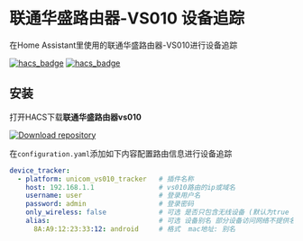 # 联通华盛路由器-VS010 设备追踪

在Home Assistant里使用的联通华盛路由器-VS010进行设备追踪

[![hacs_badge](https://img.shields.io/badge/Home-Assistant-%23049cdb)](https://www.home-assistant.io/)
[![hacs_badge](https://img.shields.io/badge/HACS-Custom-41BDF5.svg)](https://github.com/hacs/integration)

## 安装

打开HACS下载**联通华盛路由器vs010**

[![Download repository](https://my.home-assistant.io/badges/hacs_repository.svg)](https://my.home-assistant.io/redirect/hacs_repository?owner=tablebird&repository=unicom_vs010_tracker&category=Integration)

在`configuration.yaml`添加如下内容配置路由信息进行设备追踪
```yaml
device_tracker:
  - platform: unicom_vs010_tracker   # 插件名称
    host: 192.168.1.1                # vs010路由的ip或域名 
    username: user                   # 登录用户名
    password: admin                  # 登录密码
    only_wireless: false             # 可选 是否只包含无线设备 (默认为true 只有无线设备)
    alias:                           # 可选 设备别名 部分设备访问网络不提供名称 
      8A:A9:12:23:33:12: android     # 格式  mac地址: 别名
```